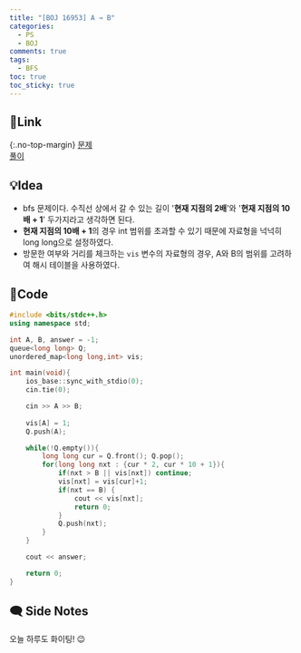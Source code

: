 ```yaml
---
title: "[BOJ 16953] A → B"
categories:
  - PS
  - BOJ
comments: true
tags:
  - BFS
toc: true
toc_sticky: true
---
```

## 🔗Link
{:.no-top-margin}
[문제](https://boj.kr/16953)  
[풀이](https://github.com/La-Coruna/PS/blob/main/baekjoon/16953.cpp)  
## 💡Idea
- bfs 문제이다. 수직선 상에서 갈 수 있는 길이 '**현재 지점의 2배**'와 '**현재 지점의 10배 + 1**' 두가지라고 생각하면 된다.  
- **현재 지점의 10배 + 1**의 경우 int 범위를 초과할 수 있기 때문에 자료형을 넉넉히 long long으로 설정하였다.  
- 방문한 여부와 거리를 체크하는 `vis` 변수의 자료형의 경우, A와 B의 범위를 고려하여 해시 테이블을 사용하였다.

## 🔑Code
```c++
#include <bits/stdc++.h>
using namespace std;

int A, B, answer = -1;
queue<long long> Q;
unordered_map<long long,int> vis;

int main(void){
    ios_base::sync_with_stdio(0);
    cin.tie(0);

    cin >> A >> B;
    
    vis[A] = 1;
    Q.push(A);

    while(!Q.empty()){
        long long cur = Q.front(); Q.pop();
        for(long long nxt : {cur * 2, cur * 10 + 1}){
            if(nxt > B || vis[nxt]) continue;
            vis[nxt] = vis[cur]+1;
            if(nxt == B) {
                cout << vis[nxt];
                return 0;
            }
            Q.push(nxt);
        }
    }

    cout << answer;

    return 0;
}
```

## 🗨️ Side Notes
오늘 하루도 화이팅! 😉
